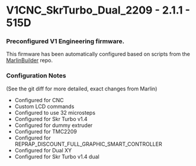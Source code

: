# V1CNC_SkrTurbo_Dual_2209 - 2.1.1 - 515D

### Preconfigured V1 Engineering firmware.

This firmware has been automatically configured based on scripts from the
[MarlinBuilder](https://github.com/jeffeb3/MarlinBuilder) repo.

### Configuration Notes

(See the git diff for more detailed, exact changes from Marlin)

- Configured for CNC
- Custom LCD commands
- Configured to use 32 microsteps
- Configured for Skr Turbo v1.4
- Configured for dummy extruder
- Configured for TMC2209
- Configured for REPRAP_DISCOUNT_FULL_GRAPHIC_SMART_CONTROLLER
- Configured for Dual XY
- Configured for Skr Turbo v1.4 dual
